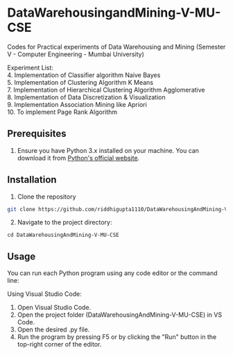 # DataWarehousingandMining-V-MU-CSE
Codes for Practical experiments of Data Warehousing and Mining (Semester V - Computer Engineering - Mumbai University) 



Experiment List:<br>
4. Implementation of Classifier algorithm Naive Bayes<br>
5. Implementation of Clustering Algorithm K Means<br>
7. Implementation of Hierarchical Clustering Algorithm Agglomerative<br>
8. Implementation of Data Discretization &amp; Visualization<br>
9. Implementation Association Mining like Apriori<br>
10. To implement Page Rank Algorithm<br>

## Prerequisites

1. Ensure you have Python 3.x installed on your machine. You can download it from [Python's official website](https://www.python.org/downloads/).

## Installation
1. Clone the repository
```bash
git clone https://github.com/riddhigupta1110/DataWarehousingAndMining-V-MU-CSE.git
```
2. Navigate to the project directory:
```shell
cd DataWarehousingAndMining-V-MU-CSE
```

## Usage
You can run each Python program using any code editor or the command line:

Using Visual Studio Code:
1. Open Visual Studio Code.
2. Open the project folder (DataWarehousingAndMining-V-MU-CSE) in VS Code.
3. Open the desired .py file.
4. Run the program by pressing F5 or by clicking the "Run" button in the top-right corner of the editor.
